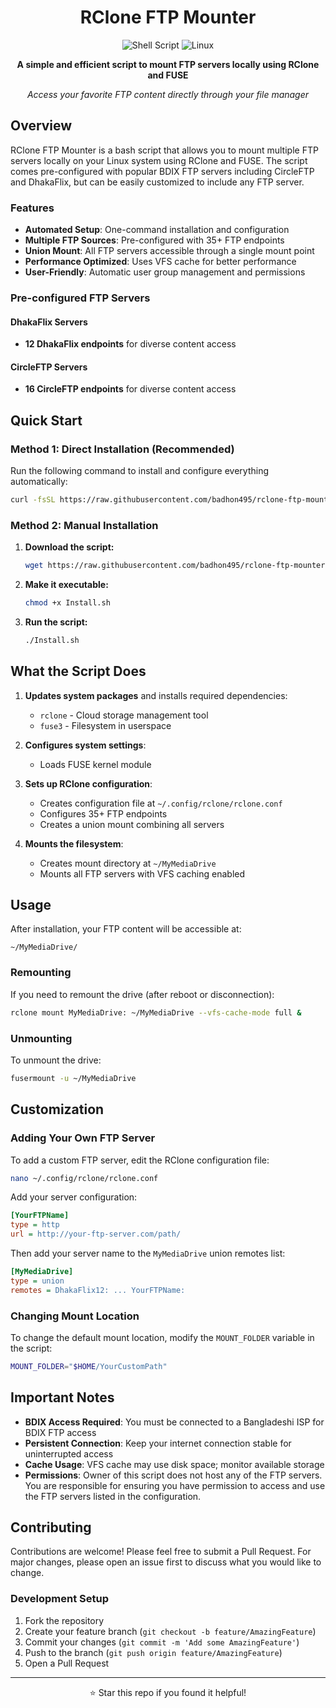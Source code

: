 <div align="center">

# RClone FTP Mounter

![Shell Script](https://img.shields.io/badge/Shell-Script-4EAA25?style=flat-square&logo=gnu-bash&logoColor=white)
![Linux](https://img.shields.io/badge/Linux-Compatible-FCC624?style=flat-square&logo=linux&logoColor=black)

**A simple and efficient script to mount FTP servers locally using RClone and FUSE**

*Access your favorite FTP content directly through your file manager*

</div>


## Overview

RClone FTP Mounter is a bash script that allows you to mount multiple FTP servers locally on your Linux system using RClone and FUSE. The script comes pre-configured with popular BDIX FTP servers including CircleFTP and DhakaFlix, but can be easily customized to include any FTP server.

### Features

- **Automated Setup**: One-command installation and configuration
- **Multiple FTP Sources**: Pre-configured with 35+ FTP endpoints
- **Union Mount**: All FTP servers accessible through a single mount point
- **Performance Optimized**: Uses VFS cache for better performance
- **User-Friendly**: Automatic user group management and permissions

### Pre-configured FTP Servers

#### DhakaFlix Servers
- **12 DhakaFlix endpoints** for diverse content access

#### CircleFTP Servers
- **16 CircleFTP endpoints** for diverse content access


## Quick Start

### Method 1: Direct Installation (Recommended)

Run the following command to install and configure everything automatically:

```bash
curl -fsSL https://raw.githubusercontent.com/badhon495/rclone-ftp-mounter/refs/heads/main/Install.sh | bash
```

### Method 2: Manual Installation

1. **Download the script:**
   ```bash
   wget https://raw.githubusercontent.com/badhon495/rclone-ftp-mounter/refs/heads/main/Install.sh
   ```

2. **Make it executable:**
   ```bash
   chmod +x Install.sh
   ```

3. **Run the script:**
   ```bash
   ./Install.sh
   ```


## What the Script Does

1. **Updates system packages** and installs required dependencies:
   - `rclone` - Cloud storage management tool
   - `fuse3` - Filesystem in userspace

2. **Configures system settings**:
   - Loads FUSE kernel module

3. **Sets up RClone configuration**:
   - Creates configuration file at `~/.config/rclone/rclone.conf`
   - Configures 35+ FTP endpoints
   - Creates a union mount combining all servers

4. **Mounts the filesystem**:
   - Creates mount directory at `~/MyMediaDrive`
   - Mounts all FTP servers with VFS caching enabled


## Usage

After installation, your FTP content will be accessible at:
```
~/MyMediaDrive/
```

### Remounting

If you need to remount the drive (after reboot or disconnection):

```bash
rclone mount MyMediaDrive: ~/MyMediaDrive --vfs-cache-mode full &
```

### Unmounting

To unmount the drive:

```bash
fusermount -u ~/MyMediaDrive
```


## Customization

### Adding Your Own FTP Server

To add a custom FTP server, edit the RClone configuration file:

```bash
nano ~/.config/rclone/rclone.conf
```

Add your server configuration:

```ini
[YourFTPName]
type = http
url = http://your-ftp-server.com/path/
```

Then add your server name to the `MyMediaDrive` union remotes list:

```ini
[MyMediaDrive]
type = union
remotes = DhakaFlix12: ... YourFTPName:
```

### Changing Mount Location

To change the default mount location, modify the `MOUNT_FOLDER` variable in the script:

```bash
MOUNT_FOLDER="$HOME/YourCustomPath"
```


## Important Notes

- **BDIX Access Required**: You must be connected to a Bangladeshi ISP for BDIX FTP access
- **Persistent Connection**: Keep your internet connection stable for uninterrupted access
- **Cache Usage**: VFS cache may use disk space; monitor available storage
- **Permissions**: Owner of this script does not host any of the FTP servers. You are responsible for ensuring you have permission to access and use the FTP servers listed in the configuration.


## Contributing

Contributions are welcome! Please feel free to submit a Pull Request. For major changes, please open an issue first to discuss what you would like to change.

### Development Setup

1. Fork the repository
2. Create your feature branch (`git checkout -b feature/AmazingFeature`)
3. Commit your changes (`git commit -m 'Add some AmazingFeature'`)
4. Push to the branch (`git push origin feature/AmazingFeature`)
5. Open a Pull Request

---


<div align="center">
  <p>⭐ Star this repo if you found it helpful!</p>
</div>
